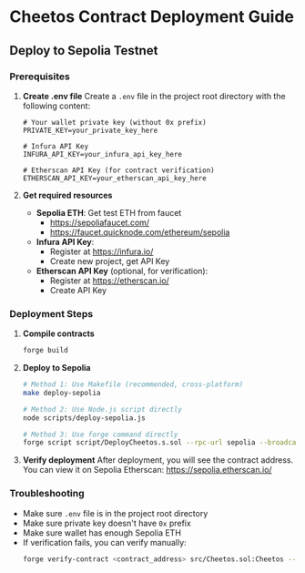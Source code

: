 # Cheetos Contract Deployment Guide

## Deploy to Sepolia Testnet

### Prerequisites

1. **Create .env file**
   Create a `.env` file in the project root directory with the following content:
   ```
   # Your wallet private key (without 0x prefix)
   PRIVATE_KEY=your_private_key_here
   
   # Infura API Key
   INFURA_API_KEY=your_infura_api_key_here
   
   # Etherscan API Key (for contract verification)
   ETHERSCAN_API_KEY=your_etherscan_api_key_here
   ```

2. **Get required resources**
   - **Sepolia ETH**: Get test ETH from faucet
     - https://sepoliafaucet.com/
     - https://faucet.quicknode.com/ethereum/sepolia
   - **Infura API Key**: 
     - Register at https://infura.io/
     - Create new project, get API Key
   - **Etherscan API Key** (optional, for verification):
     - Register at https://etherscan.io/
     - Create API Key

### Deployment Steps

1. **Compile contracts**
   ```bash
   forge build
   ```

2. **Deploy to Sepolia**
   ```bash
   # Method 1: Use Makefile (recommended, cross-platform)
   make deploy-sepolia
   
   # Method 2: Use Node.js script directly
   node scripts/deploy-sepolia.js
   
   # Method 3: Use forge command directly
   forge script script/DeployCheetos.s.sol --rpc-url sepolia --broadcast --verify
   ```

3. **Verify deployment**
   After deployment, you will see the contract address. You can view it on Sepolia Etherscan:
   https://sepolia.etherscan.io/

### Troubleshooting

- Make sure `.env` file is in the project root directory
- Make sure private key doesn't have `0x` prefix
- Make sure wallet has enough Sepolia ETH
- If verification fails, you can verify manually:
  ```bash
  forge verify-contract <contract_address> src/Cheetos.sol:Cheetos --chain sepolia
  ```
